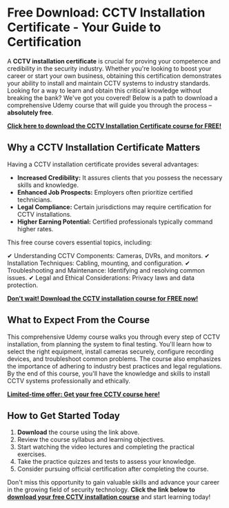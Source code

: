 # Free Download: CCTV Installation Certificate - Your Guide to Certification

A **CCTV installation certificate** is crucial for proving your competence and credibility in the security industry. Whether you're looking to boost your career or start your own business, obtaining this certification demonstrates your ability to install and maintain CCTV systems to industry standards. Looking for a way to learn and obtain this critical knowledge without breaking the bank? We've got you covered! Below is a path to download a comprehensive Udemy course that will guide you through the process – **absolutely free**.

[**Click here to download the CCTV Installation Certificate course for FREE!**](https://udemywork.com/cctv-installation-certificate)

## Why a CCTV Installation Certificate Matters

Having a CCTV installation certificate provides several advantages:

*   **Increased Credibility:** It assures clients that you possess the necessary skills and knowledge.
*   **Enhanced Job Prospects:** Employers often prioritize certified technicians.
*   **Legal Compliance:** Certain jurisdictions may require certification for CCTV installations.
*   **Higher Earning Potential:** Certified professionals typically command higher rates.

This free course covers essential topics, including:

✔ Understanding CCTV Components: Cameras, DVRs, and monitors.
✔ Installation Techniques: Cabling, mounting, and configuration.
✔ Troubleshooting and Maintenance: Identifying and resolving common issues.
✔ Legal and Ethical Considerations: Privacy laws and data protection.

[**Don't wait! Download the CCTV installation course for FREE now!**](https://udemywork.com/cctv-installation-certificate)

## What to Expect From the Course

This comprehensive Udemy course walks you through every step of CCTV installation, from planning the system to final testing. You'll learn how to select the right equipment, install cameras securely, configure recording devices, and troubleshoot common problems. The course also emphasizes the importance of adhering to industry best practices and legal regulations. By the end of this course, you'll have the knowledge and skills to install CCTV systems professionally and ethically.

[**Limited-time offer: Get your free CCTV course here!**](https://udemywork.com/cctv-installation-certificate)

## How to Get Started Today

1. **Download** the course using the link above.
2. Review the course syllabus and learning objectives.
3. Start watching the video lectures and completing the practical exercises.
4. Take the practice quizzes and tests to assess your knowledge.
5. Consider pursuing official certification after completing the course.

Don't miss this opportunity to gain valuable skills and advance your career in the growing field of security technology. **Click the link below to [download your free CCTV installation course](https://udemywork.com/cctv-installation-certificate)** and start learning today!

